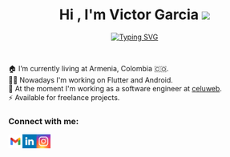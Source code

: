 <h1 align="center"><b>Hi , I'm Victor Garcia </b><img src="https://media.giphy.com/media/hvRJCLFzcasrR4ia7z/giphy.gif" width="35"></h1>


<p align="center">
<a href="https://git.io/typing-svg"><img src="https://readme-typing-svg.demolab.com?font=Fira+Code&duration=2000&pause=1000&center=true&vCenter=true&width=435&lines=Victor+Manuel+Garcia+Hurtado+;Mobile+Developer" alt="Typing SVG" /></a>
</p>
<br>

🏠 I’m currently living at Armenia, Colombia 🇨🇴.<br/>
👨‍💻 Nowadays I'm working on Flutter and Android.<br/>
🔭 At the moment I'm working as a software engineer at [celuweb].<br/>
⚡  Available for freelance projects.<br/>

### Connect with me:

[<img align="left" alt="Gmail" width="28px" src="https://raw.githubusercontent.com/edent/SuperTinyIcons/master/images/svg/gmail.svg" />][gmail]
[<img align="left" alt="LinkedIn" width="28px" src="https://raw.githubusercontent.com/edent/SuperTinyIcons/master/images/svg/linkedin.svg" />][linkedin]
[<img align="left" alt="Instagram" width="28px" src="https://raw.githubusercontent.com/edent/SuperTinyIcons/master/images/svg/instagram.svg" />][instagram]

<br/>
<br/>

[celuweb]: https://www.celuweb.com
[linkedin]: https://www.linkedin.com/in/victor-manuel-garcia-hurtado-0700a21b7/
[gmail]: mailto:vmgarciahurtado@gmail.com
[instagram]: https://www.instagram.com/vm_garciah/
